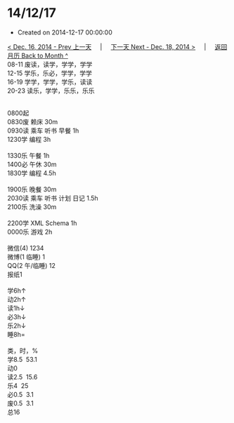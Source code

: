 # 14/12/17

- Created on 2014-12-17 00:00:00

[< Dec. 16, 2014 - Prev 上一天](_archived/lifelogs/2014/12/d16.md) &nbsp; &nbsp; | &nbsp; &nbsp; [下一天 Next - Dec. 18, 2014 >](_archived/lifelogs/2014/12/d18.md) &nbsp; &nbsp; |  &nbsp; &nbsp; [返回月历 Back to Month ^](_archived/lifelogs/2014/12/index.md)
<br/>08-11 废读，读学，学学，学学<br/>12-15 学乐，乐必，学学，学学<br/>16-19 学学，学学，学乐，读读<br/>20-23 读乐，学学，乐乐，乐乐<div><br/></div>0800起<br/>0830废 赖床 30m<br/>0930读 乘车 听书 早餐 1h<br/>1230学 编程 3h<div><br/></div>1330乐 午餐 1h<br/>1400必 午休 30m<br/>1830学 编程 4.5h<div><br/></div>1900乐 晚餐 30m<br/>2030读 乘车 听书 计划 日记 1.5h<br/>2100乐 洗澡 30m<div><br/></div>2200学 XML Schema 1h<br/>0000乐 游戏 2h<div><br/></div>微信(4) 1234<br/>微博(1 临睡) 1<br/>QQ(2 午/临睡) 12<br/>报纸1<div><br/></div>学6h↑<br/>动2h↑<br/>读1h↓<br/>必3h↓<br/>乐2h↓<br/>睡8h=<div><br/></div>类，时，%<br/>学8.5  53.1<br/>动0<br/>读2.5  15.6<br/>乐4  25<br/>必0.5  3.1<br/>废0.5  3.1<br/>总16</div>
